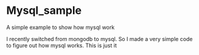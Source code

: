 # Mysql_sample
A simple example to show how mysql work

I recently switched from mongodb to mysql. 
So I made a very simple code to figure out how mysql works. This is just it
